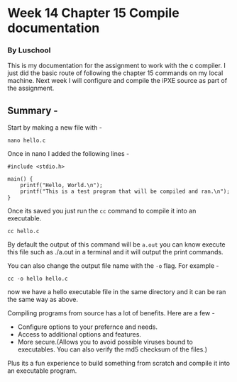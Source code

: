 # Week 14 Chapter 15 Compile documentation
### By Luschool

This is my documentation for the assignment to work with the c compiler.
I just did the basic route of following the chapter 15 commands on my 
local machine. Next week I will configure and compile the iPXE source
as part of the assignment. 


## Summary -  

Start by making a new file with - 

`nano hello.c`

Once in nano I added the following lines -

```
#include <stdio.h>

main() {
	printf("Hello, World.\n");
	printf("This is a test program that will be compiled and ran.\n");
}
```

Once its saved you just run the `cc` command to compile it into an executable.

`cc hello.c`

By default the output of this command will be `a.out` you can know execute this file
such as ./a.out in a terminal and it will output the print commands. 

You can also change the output file name with the `-o` flag. For example - 

`cc -o hello hello.c`

now we have a hello executable file in the same directory and it can be
ran the same way as above. 

Compiling programs from source has a lot of benefits. 
Here are a few -

* Configure options to your prefernce and needs.
* Access to additional options and features.
* More secure.(Allows you to avoid possible viruses bound to executables. You can also verify the md5 checksum of the files.)

Plus its a fun experience to build something from scratch and compile it into an executable program. 


